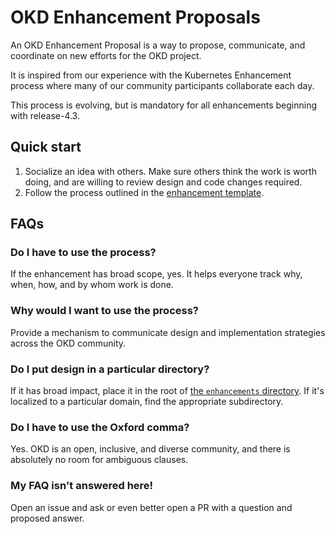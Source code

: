 # OKD Enhancement Proposals

An OKD Enhancement Proposal is a way to propose, communicate, and coordinate on new efforts for the OKD project.

It is inspired from our experience with the Kubernetes Enhancement process where many of our community participants collaborate each day.

This process is evolving, but is mandatory for all enhancements beginning with release-4.3.

## Quick start

1. Socialize an idea with others.  Make sure others think the work is worth doing, and are willing to review design and code changes required.
2. Follow the process outlined in the [enhancement template](enhancement_template.md).

## FAQs

### Do I have to use the process?

If the enhancement has broad scope, yes.  It helps everyone track why, when, how, and by whom work is done.

### Why would I want to use the process?

Provide a mechanism to communicate design and implementation strategies across the OKD community.

### Do I put design in a particular directory?

If it has broad impact, place it in the root of [the `enhancements` directory](../enhancements).  If it's localized to a particular domain, find the appropriate subdirectory.

### Do I have to use the Oxford comma?

Yes. OKD is an open, inclusive, and diverse community, and there is absolutely no room for ambiguous clauses.

### My FAQ isn't answered here!

Open an issue and ask or even better open a PR with a question and proposed answer.
